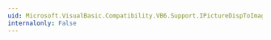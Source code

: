```yaml
---
uid: Microsoft.VisualBasic.Compatibility.VB6.Support.IPictureDispToImage(System.Object)
internalonly: False
---
```

